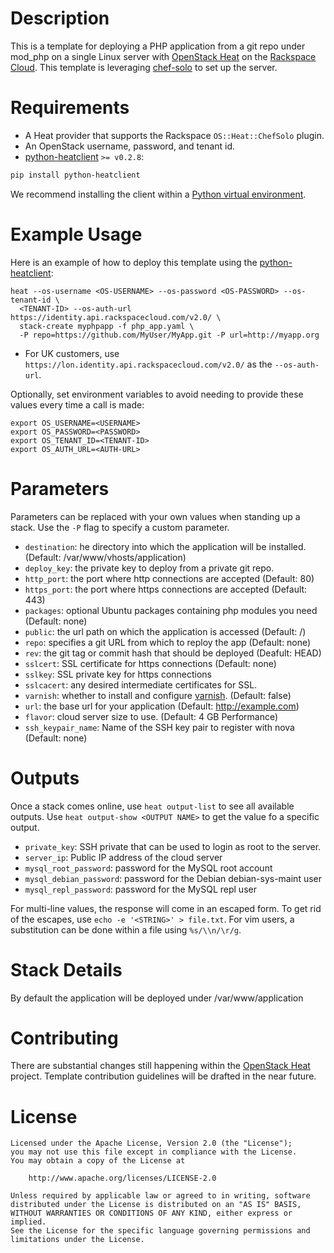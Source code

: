 Description
===========

This is a template for deploying a PHP application from a git repo under mod_php
on a single Linux server with [OpenStack
Heat](https://wiki.openstack.org/wiki/Heat) on the [Rackspace
Cloud](http://www.rackspace.com/cloud/). This template is leveraging
[chef-solo](http://docs.opscode.com/chef_solo.html) to set up the server.

Requirements
============
* A Heat provider that supports the Rackspace `OS::Heat::ChefSolo` plugin.
* An OpenStack username, password, and tenant id.
* [python-heatclient](https://github.com/openstack/python-heatclient)
`>= v0.2.8`:

```bash
pip install python-heatclient
```

We recommend installing the client within a [Python virtual
environment](http://www.virtualenv.org/).

Example Usage
=============
Here is an example of how to deploy this template using the
[python-heatclient](https://github.com/openstack/python-heatclient):

```
heat --os-username <OS-USERNAME> --os-password <OS-PASSWORD> --os-tenant-id \
  <TENANT-ID> --os-auth-url https://identity.api.rackspacecloud.com/v2.0/ \
  stack-create myphpapp -f php_app.yaml \
  -P repo=https://github.com/MyUser/MyApp.git -P url=http://myapp.org
```

* For UK customers, use `https://lon.identity.api.rackspacecloud.com/v2.0/` as
the `--os-auth-url`.

Optionally, set environment variables to avoid needing to provide these
values every time a call is made:

```
export OS_USERNAME=<USERNAME>
export OS_PASSWORD=<PASSWORD>
export OS_TENANT_ID=<TENANT-ID>
export OS_AUTH_URL=<AUTH-URL>
```

Parameters
==========
Parameters can be replaced with your own values when standing up a stack. Use
the `-P` flag to specify a custom parameter.

* `destination`: he directory into which the application will be installed. (Default: /var/www/vhosts/application)
* `deploy_key`: the private key to deploy from a private git repo.
* `http_port`: the port where http connections are accepted (Default: 80)
* `https_port`: the port where https connections are accepted (Default: 443)
* `packages`: optional Ubuntu packages containing php modules you need (Default: none)
* `public`: the url path on which the application is accessed (Default: /)
* `repo`: specifies a git URL from which to reploy the app (Default: none)
* `rev`: the git tag or commit hash that should be deployed (Deafult: HEAD)
* `sslcert`: SSL certificate for https connections (Default: none)
* `sslkey`: SSL private key for https connections
* `sslcacert`: any desired intermediate certificates for SSL.
* `varnish`: whether to install and configure [varnish](https://www.varnish-cache.org/). (Default: false)
* `url`: the base url for your application (Default: http://example.com)
* `flavor`: cloud server size to use. (Default: 4 GB Performance)
* `ssh_keypair_name`: Name of the SSH key pair to register with nova (Default:
  none)

Outputs
=======
Once a stack comes online, use `heat output-list` to see all available outputs.
Use `heat output-show <OUTPUT NAME>` to get the value fo a specific output.

* `private_key`: SSH private that can be used to login as root to the server.
* `server_ip`: Public IP address of the cloud server
* `mysql_root_password`: password for the MySQL root account
* `mysql_debian_password`: password for the Debian debian-sys-maint user
* `mysql_repl_password`: password for the MySQL repl user

For multi-line values, the response will come in an escaped form. To get rid of
the escapes, use `echo -e '<STRING>' > file.txt`. For vim users, a substitution
can be done within a file using `%s/\\n/\r/g`.

Stack Details
=============
By default the application will be deployed under /var/www/application

Contributing
============
There are substantial changes still happening within the [OpenStack
Heat](https://wiki.openstack.org/wiki/Heat) project. Template contribution
guidelines will be drafted in the near future.

License
=======
```
Licensed under the Apache License, Version 2.0 (the "License");
you may not use this file except in compliance with the License.
You may obtain a copy of the License at

    http://www.apache.org/licenses/LICENSE-2.0

Unless required by applicable law or agreed to in writing, software
distributed under the License is distributed on an "AS IS" BASIS,
WITHOUT WARRANTIES OR CONDITIONS OF ANY KIND, either express or implied.
See the License for the specific language governing permissions and
limitations under the License.
```
